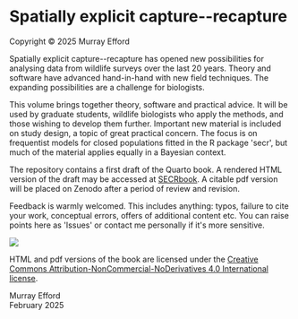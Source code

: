 # Spatially explicit capture--recapture

Copyright © 2025 Murray Efford

Spatially explicit capture--recapture has opened new possibilities for analysing 
data from wildlife surveys over the last 20 years. Theory and software have advanced 
hand-in-hand with new field techniques. The expanding possibilities are a challenge 
for biologists. 

This volume brings together theory, software and practical advice. It will be used 
by graduate students, wildlife biologists who apply the methods, 
and those wishing to develop them further. Important new material is included 
on study design, a topic of great practical concern. The focus is on 
frequentist models for closed populations fitted in the R package 'secr', but 
much of the material applies equally in a Bayesian context.

The repository contains a first draft of the Quarto book. A rendered HTML version 
of the draft may be accessed at [SECRbook](https://murrayefford.github.io/SECRbook). 
A citable pdf version will be placed on Zenodo after a period of review and revision.

Feedback is warmly welcomed. This includes anything: typos, failure to cite 
your work, conceptual errors, offers of additional content etc. You can raise 
points here as 'Issues' or contact me personally if it's more sensitive.

[![](https://img.shields.io/badge/License-CC_BY--NC--ND_4.0-lightgrey.svg)](https://creativecommons.org/licenses/by-nc-nd/4.0/)

HTML and pdf versions of the book are licensed under the [Creative Commons Attribution-NonCommercial-NoDerivatives 4.0 International license](https://creativecommons.org/licenses/by-nc-nd/4.0/).

Murray Efford  
February 2025
